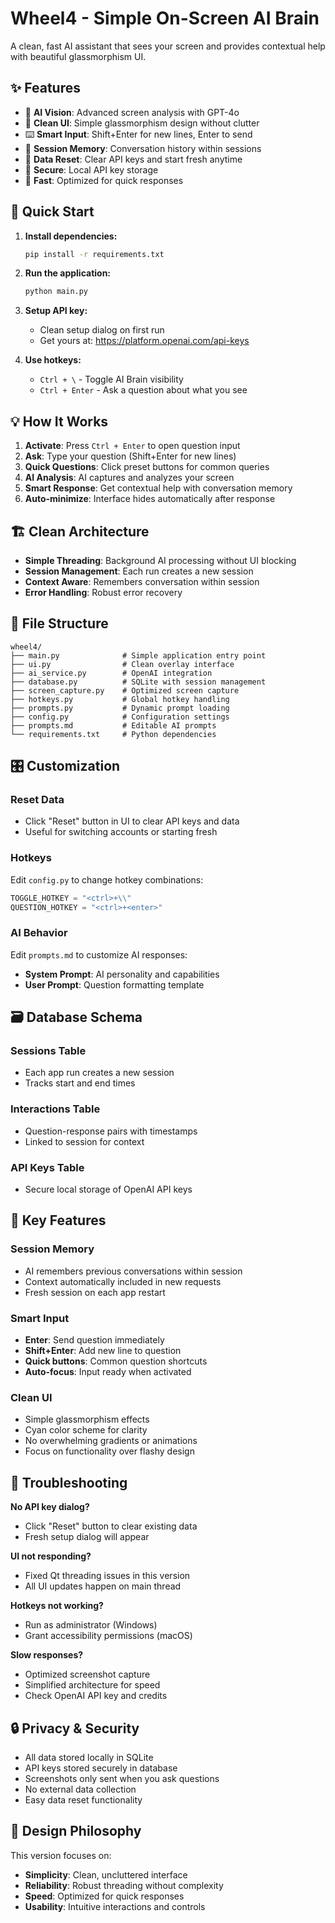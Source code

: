 # Wheel4 - Simple On-Screen AI Brain

A clean, fast AI assistant that sees your screen and provides contextual help with beautiful glassmorphism UI.

## ✨ Features

- 🧠 **AI Vision**: Advanced screen analysis with GPT-4o
- 🎨 **Clean UI**: Simple glassmorphism design without clutter
- ⌨️ **Smart Input**: Shift+Enter for new lines, Enter to send
- 💾 **Session Memory**: Conversation history within sessions
- 🔄 **Data Reset**: Clear API keys and start fresh anytime
- 🔐 **Secure**: Local API key storage
- 🚀 **Fast**: Optimized for quick responses

## 🚀 Quick Start

1. **Install dependencies:**
   ```bash
   pip install -r requirements.txt
   ```

2. **Run the application:**
   ```bash
   python main.py
   ```

3. **Setup API key:**
   - Clean setup dialog on first run
   - Get yours at: https://platform.openai.com/api-keys

4. **Use hotkeys:**
   - `Ctrl + \` - Toggle AI Brain visibility
   - `Ctrl + Enter` - Ask a question about what you see

## 💡 How It Works

1. **Activate**: Press `Ctrl + Enter` to open question input
2. **Ask**: Type your question (Shift+Enter for new lines)
3. **Quick Questions**: Click preset buttons for common queries
4. **AI Analysis**: AI captures and analyzes your screen
5. **Smart Response**: Get contextual help with conversation memory
6. **Auto-minimize**: Interface hides automatically after response

## 🏗️ Clean Architecture

- **Simple Threading**: Background AI processing without UI blocking
- **Session Management**: Each run creates a new session
- **Context Aware**: Remembers conversation within session
- **Error Handling**: Robust error recovery

## 📁 File Structure

```
wheel4/
├── main.py              # Simple application entry point
├── ui.py                # Clean overlay interface
├── ai_service.py        # OpenAI integration
├── database.py          # SQLite with session management
├── screen_capture.py    # Optimized screen capture
├── hotkeys.py           # Global hotkey handling
├── prompts.py           # Dynamic prompt loading
├── config.py            # Configuration settings
├── prompts.md           # Editable AI prompts
└── requirements.txt     # Python dependencies
```

## 🎛️ Customization

### Reset Data
- Click "Reset" button in UI to clear API keys and data
- Useful for switching accounts or starting fresh

### Hotkeys
Edit `config.py` to change hotkey combinations:
```python
TOGGLE_HOTKEY = "<ctrl>+\\"
QUESTION_HOTKEY = "<ctrl>+<enter>"
```

### AI Behavior
Edit `prompts.md` to customize AI responses:
- **System Prompt**: AI personality and capabilities
- **User Prompt**: Question formatting template

## 🗃️ Database Schema

### Sessions Table
- Each app run creates a new session
- Tracks start and end times

### Interactions Table
- Question-response pairs with timestamps
- Linked to session for context

### API Keys Table
- Secure local storage of OpenAI API keys

## 🔧 Key Features

### Session Memory
- AI remembers previous conversations within session
- Context automatically included in new requests
- Fresh session on each app restart

### Smart Input
- **Enter**: Send question immediately
- **Shift+Enter**: Add new line to question
- **Quick buttons**: Common question shortcuts
- **Auto-focus**: Input ready when activated

### Clean UI
- Simple glassmorphism effects
- Cyan color scheme for clarity
- No overwhelming gradients or animations
- Focus on functionality over flashy design

## 🐛 Troubleshooting

**No API key dialog?**
- Click "Reset" button to clear existing data
- Fresh setup dialog will appear

**UI not responding?**
- Fixed Qt threading issues in this version
- All UI updates happen on main thread

**Hotkeys not working?**
- Run as administrator (Windows)
- Grant accessibility permissions (macOS)

**Slow responses?**
- Optimized screenshot capture
- Simplified architecture for speed
- Check OpenAI API key and credits

## 🔒 Privacy & Security

- All data stored locally in SQLite
- API keys stored securely in database
- Screenshots only sent when you ask questions
- No external data collection
- Easy data reset functionality

## 🎯 Design Philosophy

This version focuses on:
- **Simplicity**: Clean, uncluttered interface
- **Reliability**: Robust threading without complexity
- **Speed**: Optimized for quick responses
- **Usability**: Intuitive interactions and controls